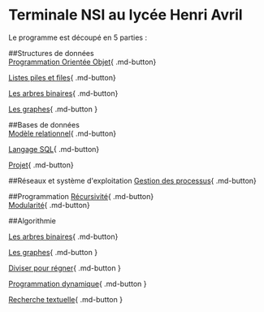 # Terminale NSI au lycée Henri Avril




Le programme est découpé en 5 parties : 

##Structures de données  
[Programmation Orientée Objet](Structure/POO.html){ .md-button}  

[Listes piles et files](Structure/listes_piles_files.html){ .md-button}   

[Les arbres binaires](Structure/arbres.html){ .md-button}   

[Les graphes](Structure/graphes.html){ .md-button }     


##Bases de données  
[Modèle relationnel](BDD/modele_relationnel.html){ .md-button}  

[Langage SQL](BDD/langage_SQL.html){ .md-button} 

[Projet](BDD/projet_SQL.html){ .md-button}

##Réseaux et système d'exploitation
[Gestion des processus](archi/processuss.html){ .md-button}

##Programmation
[Récursivité](Programmation/recursivite.html){ .md-button}  
[Modularité](Programmation/modularite.html){ .md-button}  

##Algorithmie

[Les arbres binaires](Algorithmie/arbres.html){ .md-button}     

[Les graphes](Algorithmie/graphes.html){ .md-button }      

[Diviser pour régner](Algorithmie/diviser_pour_regner.html){ .md-button }    

[Programmation dynamique](Algorithmie/gprogrammation_dynamique.html){ .md-button }    

[Recherche textuelle](Algorithmierecherche_textuelle.html){ .md-button }     
 